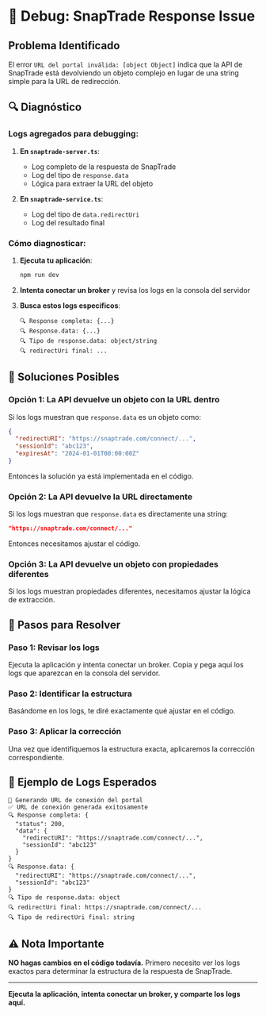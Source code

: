 # 🐛 Debug: SnapTrade Response Issue

## Problema Identificado

El error `URL del portal inválida: [object Object]` indica que la API de SnapTrade está devolviendo un objeto complejo en lugar de una string simple para la URL de redirección.

## 🔍 Diagnóstico

### **Logs agregados para debugging:**

1. **En `snaptrade-server.ts`**:
   - Log completo de la respuesta de SnapTrade
   - Log del tipo de `response.data`
   - Lógica para extraer la URL del objeto

2. **En `snaptrade-service.ts`**:
   - Log del tipo de `data.redirectUri`
   - Log del resultado final

### **Cómo diagnosticar:**

1. **Ejecuta tu aplicación**:
   ```bash
   npm run dev
   ```

2. **Intenta conectar un broker** y revisa los logs en la consola del servidor

3. **Busca estos logs específicos**:
   ```
   🔍 Response completa: {...}
   🔍 Response.data: {...}
   🔍 Tipo de response.data: object/string
   🔍 redirectUri final: ...
   ```

## 🔧 Soluciones Posibles

### **Opción 1: La API devuelve un objeto con la URL dentro**

Si los logs muestran que `response.data` es un objeto como:
```json
{
  "redirectURI": "https://snaptrade.com/connect/...",
  "sessionId": "abc123",
  "expiresAt": "2024-01-01T00:00:00Z"
}
```

Entonces la solución ya está implementada en el código.

### **Opción 2: La API devuelve la URL directamente**

Si los logs muestran que `response.data` es directamente una string:
```json
"https://snaptrade.com/connect/..."
```

Entonces necesitamos ajustar el código.

### **Opción 3: La API devuelve un objeto con propiedades diferentes**

Si los logs muestran propiedades diferentes, necesitamos ajustar la lógica de extracción.

## 🚀 Pasos para Resolver

### **Paso 1: Revisar los logs**

Ejecuta la aplicación y intenta conectar un broker. Copia y pega aquí los logs que aparezcan en la consola del servidor.

### **Paso 2: Identificar la estructura**

Basándome en los logs, te diré exactamente qué ajustar en el código.

### **Paso 3: Aplicar la corrección**

Una vez que identifiquemos la estructura exacta, aplicaremos la corrección correspondiente.

## 📝 Ejemplo de Logs Esperados

```
🔄 Generando URL de conexión del portal
✅ URL de conexión generada exitosamente
🔍 Response completa: {
  "status": 200,
  "data": {
    "redirectURI": "https://snaptrade.com/connect/...",
    "sessionId": "abc123"
  }
}
🔍 Response.data: {
  "redirectURI": "https://snaptrade.com/connect/...",
  "sessionId": "abc123"
}
🔍 Tipo de response.data: object
🔍 redirectUri final: https://snaptrade.com/connect/...
🔍 Tipo de redirectUri final: string
```

## ⚠️ Nota Importante

**NO hagas cambios en el código todavía.** Primero necesito ver los logs exactos para determinar la estructura de la respuesta de SnapTrade.

---

**Ejecuta la aplicación, intenta conectar un broker, y comparte los logs aquí.**
